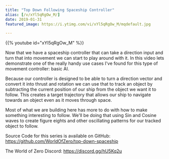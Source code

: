```yaml
---
title: "Top Down Following Spaceship Controller"
alias: [/v/xYl5qRgOw_M/]
date: 2019-01-31
featured_image: https://i.ytimg.com/vi/xYl5qRgOw_M/mqdefault.jpg

---
```


{{% youtube id="xYl5qRgOw_M" %}}

Now that we have a spaceship controller that can take a direction input and turn that into movement we can start to play around with it. In this video lets demonstrate one of the really handy use cases I've found for this type of movement controller: basic AI.

Because our controller is designed to be able to turn a direction vector and convert it into thrust and rotation we can use that to track an object by subtracting the current position of our ship from the object we want it to follow. This creates a target trajectory that allows our ship to navigate towards an object even as it moves through space.

Most of what we are building here has more to do with how to make something interesting to follow. We'll be doing that using Sin and Cosine waves to create figure eights and other oscillating patterns for our tracked object to follow.

Source Code for this series is available on GitHub: https://github.com/WorldOfZero/top-down-spaceship

The World of Zero Discord: https://discord.gg/hU5Kq2u